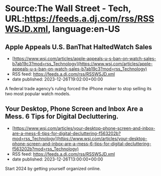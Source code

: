 # Source:The Wall Street - Tech, URL:https://feeds.a.dj.com/rss/RSSWSJD.xml, language:en-US

## Apple Appeals U.S. BanThat HaltedWatch Sales
 - [https://www.wsj.com/articles/apple-appeals-u-s-ban-on-watch-sales-b7ab19c3?mod=rss_Technology](https://www.wsj.com/articles/apple-appeals-u-s-ban-on-watch-sales-b7ab19c3?mod=rss_Technology)
 - RSS feed: https://feeds.a.dj.com/rss/RSSWSJD.xml
 - date published: 2023-12-26T19:02:00+00:00

A federal trade agency’s ruling forced the iPhone maker to stop selling its two most popular watch models.

## Your Desktop, Phone Screen and Inbox Are a Mess. 6 Tips for Digital Decluttering.
 - [https://www.wsj.com/articles/your-desktop-phone-screen-and-inbox-are-a-mess-6-tips-for-digital-decluttering-f563202b?mod=rss_Technology](https://www.wsj.com/articles/your-desktop-phone-screen-and-inbox-are-a-mess-6-tips-for-digital-decluttering-f563202b?mod=rss_Technology)
 - RSS feed: https://feeds.a.dj.com/rss/RSSWSJD.xml
 - date published: 2023-12-26T13:00:00+00:00

Start 2024 by getting yourself organized online.

